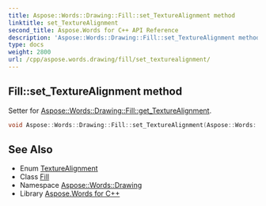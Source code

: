 ```yaml
---
title: Aspose::Words::Drawing::Fill::set_TextureAlignment method
linktitle: set_TextureAlignment
second_title: Aspose.Words for C++ API Reference
description: 'Aspose::Words::Drawing::Fill::set_TextureAlignment method. Setter for Aspose::Words::Drawing::Fill::get_TextureAlignment in C++.'
type: docs
weight: 2800
url: /cpp/aspose.words.drawing/fill/set_texturealignment/
---
```

## Fill::set_TextureAlignment method


Setter for [Aspose::Words::Drawing::Fill::get_TextureAlignment](../get_texturealignment/).

```cpp
void Aspose::Words::Drawing::Fill::set_TextureAlignment(Aspose::Words::Drawing::TextureAlignment value)
```

## See Also

* Enum [TextureAlignment](../../texturealignment/)
* Class [Fill](../)
* Namespace [Aspose::Words::Drawing](../../)
* Library [Aspose.Words for C++](../../../)
